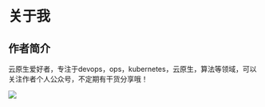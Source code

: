 # 关于我


## 作者简介
云原生爱好者，专注于devops，ops，kubernetes，云原生，算法等领域，可以关注作者个人公众号，不定期有干货分享哦！

![](https://gitee.com/russellgao/blogs-image/raw/master/images/russellgao.jpg)



